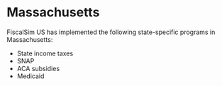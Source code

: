 # Massachusetts

FiscalSim US has implemented the following state-specific programs in Massachusetts:
* State income taxes
* SNAP
* ACA subsidies
* Medicaid
